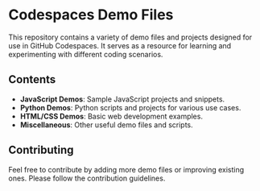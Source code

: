 # Codespaces Demo Files

This repository contains a variety of demo files and projects designed for use in GitHub Codespaces. It serves as a resource for learning and experimenting with different coding scenarios.

## Contents

- **JavaScript Demos**: Sample JavaScript projects and snippets.
- **Python Demos**: Python scripts and projects for various use cases.
- **HTML/CSS Demos**: Basic web development examples.
- **Miscellaneous**: Other useful demo files and scripts.

## Contributing

Feel free to contribute by adding more demo files or improving existing ones. Please follow the contribution guidelines.
